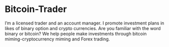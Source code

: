 # Bitcoin-Trader
I’m a licensed trader and an account manager. I promote investment plans in likes of binary option and crypto currencies. Are you familiar with the word binary or bitcoin? We help people make investments through bitcoin miming-cryptocurrency miming and Forex trading.
